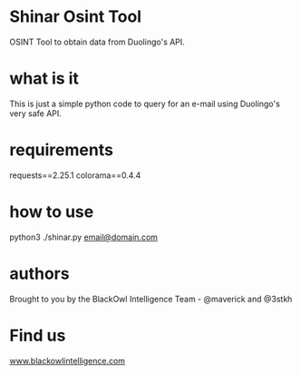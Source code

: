 # Shinar Osint Tool
OSINT Tool to obtain data from Duolingo's API.

# what is it
This is just a simple python code to query for an e-mail using Duolingo's very safe API.

# requirements
requests==2.25.1
colorama==0.4.4

# how to use
python3 ./shinar.py email@domain.com

# authors
Brought to you by the BlackOwl Intelligence Team - @maverick and @3stkh

# Find us
www.blackowlintelligence.com


